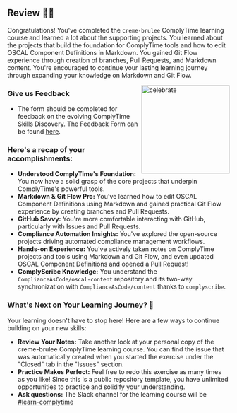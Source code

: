 ## Review 🎉🔎

Congratulations! You've completed the `creme-brulee` ComplyTime learning course and learned a lot about the supporting projects. You learned about the projects that build the foundation for ComplyTime tools and how to edit OSCAL Component Definitions in Markdown. You gained Git Flow experience through creation of branches, Pull Requests, and Markdown content. You're encouraged to continue your lasting learning journey through expanding your knowledge on Markdown and Git Flow. 

<img src="https://octodex.github.com/images/jetpacktocat.png" alt="celebrate" width=200 align=right>

### Give us Feedback
- The form should be completed for feedback on the evolving ComplyTime Skills Discovery. The Feedback Form can be found [here](https://docs.google.com/forms/d/e/1FAIpQLSc3v53F7glwUIFzg8rSXdEgLAONC856yiL0eJYT2kedmm7wKQ/viewform?usp=header).
  
### Here's a recap of your accomplishments:

- **Understood ComplyTime's Foundation:** You now have a solid grasp of the core projects that underpin ComplyTime's powerful tools.
- **Markdown & Git Flow Pro:** You've learned how to edit OSCAL Component Definitions using Markdown and gained practical Git Flow experience by creating branches and Pull Requests.
- **GitHub Savvy:** You're more comfortable interacting with GitHub, particularly with Issues and Pull Requests.
- **Compliance Automation Insights:** You've explored the open-source projects driving automated compliance management workflows.
- **Hands-on Experience:** You've actively taken notes on ComplyTime projects and tools using Markdown and Git Flow, and even updated OSCAL Component Definitions and opened a Pull Request!
- **ComplyScribe Knowledge:** You understand the `ComplianceAsCode/oscal-content` repository and its two-way synchronization with `ComplianceAsCode/content` thanks to `complyscribe`.

### What's Next on Your Learning Journey? 🚀

Your learning doesn't have to stop here! Here are a few ways to continue building on your new skills:

- **Review Your Notes:** Take another look at your personal copy of the creme-brulee ComplyTime learning course. You can find the issue that was automatically created when you started the exercise under the "Closed" tab in the "Issues" section.
- **Practice Makes Perfect:** Feel free to redo this exercise as many times as you like! Since this is a public repository template, you have unlimited opportunities to practice and solidify your understanding.
- **Ask questions:** The Slack channel for the learning course will be [#learn-complytime](https://redhat.enterprise.slack.com/archives/C093B45QGQM)
